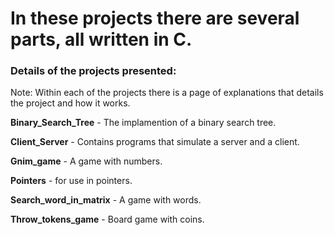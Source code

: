 # In these projects there are several parts, all written in C.
### Details of the projects presented:
Note: Within each of the projects there is a page of explanations that details the project and how it works.

**Binary_Search_Tree** - The implamention of a binary search tree.

**Client_Server** - Contains programs that simulate a server and a client.

**Gnim_game** - A game with numbers.

**Pointers** - for use in pointers.

**Search_word_in_matrix** - A game with words.

**Throw_tokens_game** - Board game with coins.

